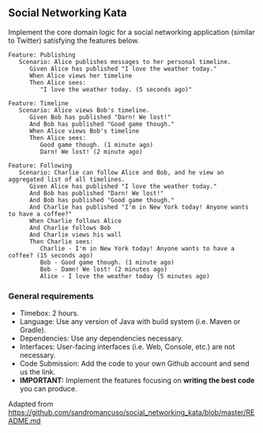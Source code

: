 Social Networking Kata
----------------------

Implement the core domain logic for a social networking application (similar to Twitter) satisfying the features below.

``` {.sourceCode .gherkin}
Feature: Publishing
   Scenario: Alice publishes messages to her personal timeline.   
      Given Alice has published "I love the weather today."
      When Alice views her timeline
      Then Alice sees:
         "I love the weather today. (5 seconds ago)"
      
Feature: Timeline
   Scenario: Alice views Bob's timeline.
      Given Bob has published "Darn! We lost!"
      And Bob has published "Good game though."
      When Alice views Bob's timeline
      Then Alice sees:
         Good game though. (1 minute ago)
         Darn! We lost! (2 minute ago)
      
Feature: Following
   Scenario: Charlie can follow Alice and Bob, and he view an aggregated list of all timelines.
      Given Alice has published "I love the weather today."
      And Bob has published "Darn! We lost!"
      And Bob has published "Good game though."
      And Charlie has published "I'm in New York today! Anyone wants to have a coffee?"
      When Charlie follows Alice
      And Charlie follows Bob
      And Charlie views his wall
      Then Charlie sees:
         Charlie - I'm in New York today! Anyone wants to have a coffee? (15 seconds ago)     
         Bob - Good game though. (1 minute ago)     
         Bob - Damn! We lost! (2 minutes ago)     
         Alice - I love the weather today (5 minutes ago)    
```

### General requirements 

- Timebox: 2 hours.
- Language: Use any version of Java with build system (i.e. Maven or Gradle).
- Dependencies: Use any dependencies necessary.
- Interfaces: User-facing interfaces (i.e. Web, Console, etc.) are not necessary.
- Code Submission: Add the code to your own Github account and send us the link.
- **IMPORTANT:**  Implement the features focusing on **writing the best code** you can produce.

Adapted from https://github.com/sandromancuso/social_networking_kata/blob/master/README.md